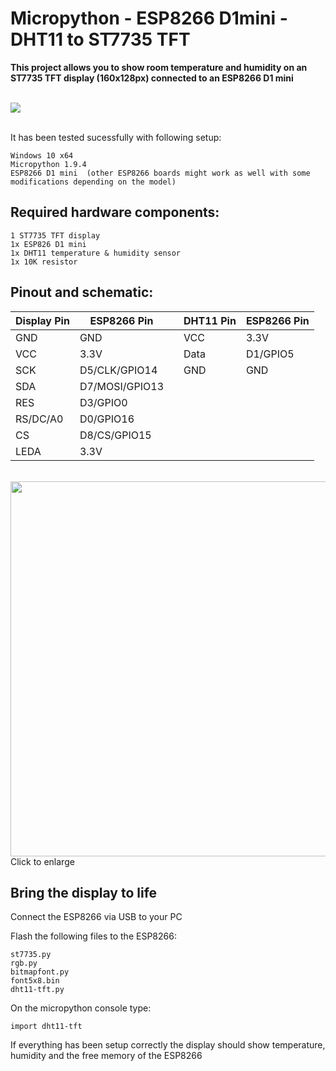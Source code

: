 # Micropython - ESP8266 D1mini - DHT11 to ST7735 TFT
**This project allows you to show room temperature and humidity on an ST7735 TFT display (160x128px) connected to an ESP8266 D1 mini**

</br>
<img src="https://i.imgur.com/AekRgzC.jpg">

</br>
</br>

It has been tested sucessfully with following setup:

    Windows 10 x64
    Micropython 1.9.4
    ESP8266 D1 mini  (other ESP8266 boards might work as well with some modifications depending on the model)

## Required hardware components:

    1 ST7735 TFT display
    1x ESP826 D1 mini
    1x DHT11 temperature & humidity sensor
    1x 10K resistor
          
## Pinout and schematic:

|Display Pin |ESP8266 Pin    |  |DHT11 Pin   |ESP8266 Pin  |
|------------|---------------|--|------------|-------------|
|GND         |GND            |  |VCC         |3.3V         |
|VCC         |3.3V           |  |Data        |D1/GPIO5     |
|SCK         |D5/CLK/GPIO14  |  |GND         |GND          |
|SDA         |D7/MOSI/GPIO13 |  |            |             |
|RES         |D3/GPIO0       |  |            |             |
|RS/DC/A0    |D0/GPIO16      |  |            |             |
|CS          |D8/CS/GPIO15   |  |            |             |
|LEDA        |3.3V           |  |            |             |
   
</br>
<img src="https://imgur.com/2dOCBLd.png" width="600">
Click to enlarge

## Bring the display to life

Connect the ESP8266 via USB to your PC

Flash the following files to the ESP8266:

	st7735.py
	rgb.py
	bitmapfont.py
	font5x8.bin
	dht11-tft.py

On the micropython console type:

	import dht11-tft

If everything has been setup correctly the display should show temperature, humidity and the free memory of the ESP8266
